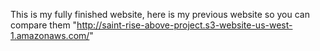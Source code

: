 This is my fully finished website, here is my previous website so you can compare them "http://saint-rise-above-project.s3-website-us-west-1.amazonaws.com/"


